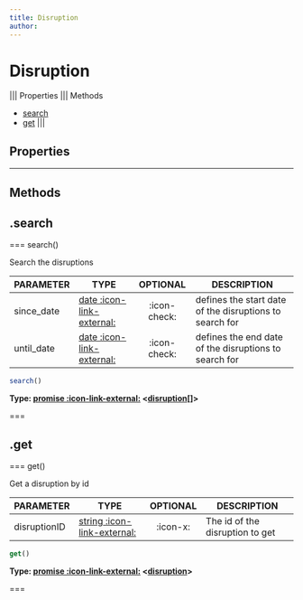 ```yaml
---
title: Disruption
author:
---
```


# Disruption

||| Properties
||| Methods
- [search](#search)
- [get](#get)
|||
## Properties
---
## Methods
## .search

=== search()

Search the disruptions

| PARAMETER | TYPE | OPTIONAL | DESCRIPTION |
| --- | --- | :---: | --- |
| since_date | [date :icon-link-external:](https://developer.mozilla.org/en-US/docs/Web/JavaScript/Reference/Global_Objects/Date) | :icon-check: | defines the start date of the disruptions to search for |
| until_date | [date :icon-link-external:](https://developer.mozilla.org/en-US/docs/Web/JavaScript/Reference/Global_Objects/Date) | :icon-check: | defines the end date of the disruptions to search for |

```javascript
search()
```
**Type: [promise :icon-link-external:](https://developer.mozilla.org/en-US/docs/Web/JavaScript/Reference/Global_Objects/Promise) <[disruption](../structures/disruption)[]>**

===

## .get

=== get()

Get a disruption by id

| PARAMETER | TYPE | OPTIONAL | DESCRIPTION |
| --- | --- | :---: | --- |
| disruptionID | [string :icon-link-external:](https://developer.mozilla.org/en-US/docs/Web/JavaScript/Reference/Global_Objects/String) | :icon-x: | The id of the disruption to get |

```javascript
get()
```
**Type: [promise :icon-link-external:](https://developer.mozilla.org/en-US/docs/Web/JavaScript/Reference/Global_Objects/Promise) <[disruption](../structures/disruption)>**

===

